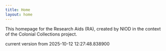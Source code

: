 ```yaml
---
title: Home
layout: home
---
```


This homepage for the Research Aids (RA), created by NIOD in the context of the Colonial Collections project. 


current version from 2025-10-12 12:27:48.838900